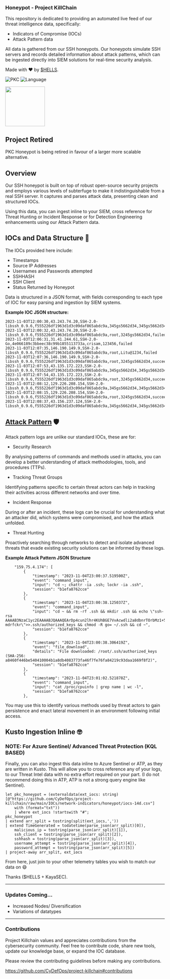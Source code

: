 ### Honeypot - Project KillChain
This repository is dedicated to providing an automated live feed of our threat intelligence data, specifically:
- Indicators of Compromise (IOCs)
- Attack Pattern data

All data is gathered from our SSH honeypots. Our honeypots simulate SSH servers and records detailed information about attack patterns, which can be ingested directly into SIEM solutions for real-time security analysis. 

Made with :heart: by [$HELLS](https://github.com/ntwrite).

![PKC](https://img.shields.io/badge/Project-%20Killchain-357441)
![Language](https://img.shields.io/badge/Language-%20Kusto-357441?style=flat-square)

<img src="https://img1.wsimg.com/blobby/go/1cf5bcbc-aad3-42e4-a7e0-6c0149aec441/downloads/BG%20Gradient%20(2).png" width="125" height="125">

## Project Retired
PKC Honeypot is being retired in favour of a larger more scalable alternative. 

## Overview

Our SSH honeypot is built on top of robust open-source security projects and employs various levels of subterfuge to make it indistinguishable from a real SSH server. It captures and parses attack data, presenting clean and structured IOCs.

Using this data, you can ingest inline to your SIEM, cross reference for Threat Hunting or Incident Response or for Detection Engineering enhancements using our Attack Pattern data.

## IOCs and Data Structure 🧙

The IOCs provided here include:

- Timestamps
- Source IP Addresses
- Usernames and Passwords attempted
- SSHHASH
- SSH Client
- Status Returned by Honeypot

Data is structured in a JSON format, with fields corresponding to each type of IOC for easy parsing and ingestion by SIEM systems.

**Example IOC JSON structure:**

```
2023-11-03T12:00:30,43.243.74.20,SSH-2.0-libssh_0.9.6,f555226df1963d1d3c09daf865abdc9a,345gs5662d34,345gs5662d34,failed
2023-11-03T12:00:32,43.243.74.20,SSH-2.0-libssh_0.9.6,f555226df1963d1d3c09daf865abdc9a,root,3245gs5662d34,failed
2023-11-03T12:06:31,31.41.244.61,SSH-2.0-Go,4e066189c3bbeec38c99b1855113733a,crisam,123456,failed
2023-11-03T12:07:35,146.190.149.9,SSH-2.0-libssh_0.9.6,f555226df1963d1d3c09daf865abdc9a,root,Litu@1234,failed
2023-11-03T12:07:36,146.190.149.9,SSH-2.0-libssh_0.9.6,f555226df1963d1d3c09daf865abdc9a,root,3245gs5662d34,succeeded
2023-11-03T12:07:53,43.135.172.223,SSH-2.0-libssh_0.9.6,f555226df1963d1d3c09daf865abdc9a,345gs5662d34,345gs5662d34,failed
2023-11-03T12:07:54,43.135.172.223,SSH-2.0-libssh_0.9.6,f555226df1963d1d3c09daf865abdc9a,root,3245gs5662d34,succeeded
2023-11-03T12:08:12,129.226.208.154,SSH-2.0-libssh_0.9.6,f555226df1963d1d3c09daf865abdc9a,345gs5662d34,345gs5662d34,failed
2023-11-03T12:08:15,129.226.208.154,SSH-2.0-libssh_0.9.6,f555226df1963d1d3c09daf865abdc9a,root,3245gs5662d34,succeeded
2023-11-03T12:08:37,43.156.237.124,SSH-2.0-libssh_0.9.6,f555226df1963d1d3c09daf865abdc9a,345gs5662d34,345gs5662d34,failed
```

## [Attack Pattern](https://github.com/CyDefOps/project-killchain/blob/main/IOCs/network-indicators/honeypot/attack-pattern/full-14d.csv) 🛡️

Attack pattern logs are unlike our standard IOCs, these are for: 

- Security Research

By analysing patterns of commands and methods used in attacks, you can develop a better understanding of attack methodologies, tools, and procedures (TTPs).

- Tracking Threat Groups
  
Identifying patterns specific to certain threat actors can help in tracking their activities across different networks and over time. 

- Incident Response

During or after an incident, these logs can be crucial for understanding what an attacker did, which systems were compromised, and how the attack unfolded.

- Threat Hunting

Proactively searching through networks to detect and isolate advanced threats that evade existing security solutions can be informed by these logs. 

**Example Attack Pattern JSON Structure**
```
    "159.75.4.174": [
        {
            "timestamp": "2023-11-04T23:00:37.519500Z",
            "event": "command_input",
            "input": "cd ~; chattr -ia .ssh; lockr -ia .ssh",
            "session": "b1efa8762cce"
        },
        {
            "timestamp": "2023-11-04T23:00:38.125037Z",
            "event": "command_input",
            "input": "cd ~ && rm -rf .ssh && mkdir .ssh && echo \"ssh-rsa AAAAB3NzaC1yc2EAAAABJQAAAQEArDp4cun2lhr4KUhBGE7VvAcwdli2a8dbnrTOrbMz1+5O73fcBOx8NVbUT0bUanUV9tJ2/9p7+vD0EpZ3Tz/+0kX34uAx1RV/75GVOmNx+9EuWOnvNoaJe0QXxziIg9eLBHpgLMuakb5+BgTFB+rKJAw9u9FSTDengvS8hX1kNFS4Mjux0hJOK8rvcEmPecjdySYMb66nylAKGwCEE6WEQHmd1mUPgHwGQ0hWCwsQk13yCGPK5w6hYp5zYkFnvlC8hGmd4Ww+u97k6pfTGTUbJk14ujvcD9iUKQTTWYYjIIu5PmUux5bsZ0R4WFwdIe6+i6rBLAsPKgAySVKPRK+oRw== mdrfckr\">>.ssh/authorized_keys && chmod -R go= ~/.ssh && cd ~",
            "session": "b1efa8762cce"
        },
        {
            "timestamp": "2023-11-04T23:00:38.306419Z",
            "event": "file_download",
            "details": "File downloaded: /root/.ssh/authorized_keys (SHA-256: a8460f446be540410004b1a8db4083773fa46f7fe76fa84219c93daa1669f8f2)",
            "session": "b1efa8762cce"
        },
        {
            "timestamp": "2023-11-04T23:01:02.521878Z",
            "event": "command_input",
            "input": "cat /proc/cpuinfo | grep name | wc -l",
            "session": "b1efa8762cce"
        },
```

You may use this to identify various methods used by threat actors to gain persistence and enact lateral movement in an environment following initial access.

## Kusto Ingestion Inline 🤓

### NOTE: For Azure Sentinel/ Advanced Threat Protection (KQL BASED)

Finally, you can also ingest this data inline to Azure Sentinel or ATP, as they are written in Kusto. This will allow you to cross reference any of your logs, to our Threat Intel data with no extra effort required on your part. (I do not recommend doing this in ATP, ATP is not a strong query engine like Sentinel).

```
let pkc_honeypot = (externaldata(ext_iocs: string) [@"https://github.com/CyDefOps/project-killchain/raw/main/IOCs/network-indicators/honeypot/iocs-14d.csv"]
    with (format="txt"))
    | where ext_iocs !startswith "#";
pkc_honeypot
| extend arr_split = tostring(split(ext_iocs,','))
| extend TimeGenerated = todatetime(parse_json(arr_split)[0]),
    malicious_ip = tostring(parse_json(arr_split)[1]),
    ssh_client = tostring(parse_json(arr_split)[2]),
    sshhash = tostring(parse_json(arr_split)[3]),
    username_attempt = tostring(parse_json(arr_split)[4]),
    password_attempt = tostring(parse_json(arr_split)[5])
| project-away arr_split, ext_iocs
```
From here, just join to your other telemetry tables you wish to match our data on 😄

Thanks ($HELLS + KayaSEC).

----

### Updates Coming...
- Increased Nodes/ Diversification
- Variations of datatypes

----

### Contributions
Project Killchain values and appreciates contributions from the cybersecurity community. Feel free to contribute code, share new tools, update our knowledge base, or expand the IOC database. 

Please review the contributing guidelines before making any contributions.

https://github.com/CyDefOps/project-killchain#contributions
